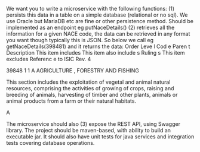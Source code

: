 We want you to write a microservice with the following functions:
(1) persists this data in a table on a simple database (relational or no sql). We use Oracle but MariaDB
etc are fine or other persistence method. Should be implemented as an endpoint eg putNaceDetails()
(2) retrieves all the information for a given NACE code, the data can be retrieved in any format you want
though typically this is JSON. So below we call eg getNaceDetails(398481) and it returns the data:
Order Leve
l
Cod
e
Paren
t
Description This item includes This
item
also
include
s
Ruling
s
This item excludes Referenc
e to ISIC
Rev. 4

39848
1
1 A AGRICULTURE
, FORESTRY
AND FISHING

This section includes the exploitation of
vegetal and animal natural resources,
comprising the activities of growing of
crops, raising and breeding of animals,
harvesting of timber and other plants,
animals or animal products from a farm or
their natural habitats.

A

The microservice should also (3) expose the REST API, using Swagger library.
The project should be maven-based, with ability to build an executable jar. It should also have unit tests for
java services and integration tests covering database operations.